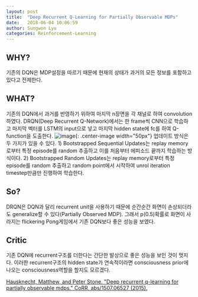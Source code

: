 ```yaml
---
layout: post
title:  "Deep Recurrent Q-Learning for Partially Observable MDPs"
date:   2018-06-04 10:06:59
author: Sungwon Lyu
categories: Reinforcement-Learning
---
```


## WHY? 
기존의 DQN은 MDP설정을 따르기 때문에 현재의 상태가 과거의 모든 정보를 포함하고 있다고 전제한다. 

## WHAT?
기존의 DQN에서 과거를 반영하기 위하여 마지막 n장면을 각 채널로 하여 convolution하였다. DRQN(Deep Recurrent Q-Network)에서는 한 frame씩 CNN으로 학습하고 마지막 벡터를 LSTM의 input으로 넣고 마지막 hidden state에 fc를 하여 Q-function을 도출한다. 
![image](/assets/images/drqn.png){: .center-image width="50px"}
업데이트 방식은 두 가지가 있을 수 있다. 1) Bootstrapped Sequential Updates는 replay memory로부터 특정 episode를 random 추출하고 이를 처음부터 에피소드 끝까지 학습하는 방식이다. 2) Bootstrapped Random Updates는 replay memory로부터 특정 episode를 random 추출하고 random point에서 시작하여 unrol iteration timestep만큼만 진행하여 학습한다. 

## So?
DRQN은 DQN과 달리 recurrent unit을 사용하기 때문에 순간순간 화면이 손상되더라도 generalize할 수 있다(Partially Observed MDP). 그래서 p(0.5)확률로 화면이 사라지는 flickering Pong게임에서 기존 DQN보다 좋은 성능을 보였다.  

## Critic
기존 DQN에 recurrent구조를 더한다는 간단한 발상으로 좋은 성능을 보인 것이 멋지다. 이러한 recurrent구조의 hidden state가 연속적이라면 consciousness prior에 나오는 consciousness역할을 할지도 모르겠다. 

[Hausknecht, Matthew, and Peter Stone. "Deep recurrent q-learning for partially observable mdps." CoRR, abs/1507.06527 (2015).](https://arxiv.org/abs/1507.06527)
